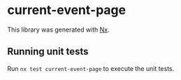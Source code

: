 # current-event-page

This library was generated with [Nx](https://nx.dev).

## Running unit tests

Run `nx test current-event-page` to execute the unit tests.
